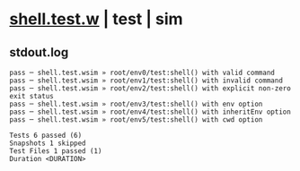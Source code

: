# [shell.test.w](../../../../../../examples/tests/sdk_tests/util/shell.test.w) | test | sim

## stdout.log
```log
pass ─ shell.test.wsim » root/env0/test:shell() with valid command                
pass ─ shell.test.wsim » root/env1/test:shell() with invalid command              
pass ─ shell.test.wsim » root/env2/test:shell() with explicit non-zero exit status
pass ─ shell.test.wsim » root/env3/test:shell() with env option                   
pass ─ shell.test.wsim » root/env4/test:shell() with inheritEnv option            
pass ─ shell.test.wsim » root/env5/test:shell() with cwd option                   

Tests 6 passed (6)
Snapshots 1 skipped
Test Files 1 passed (1)
Duration <DURATION>
```


